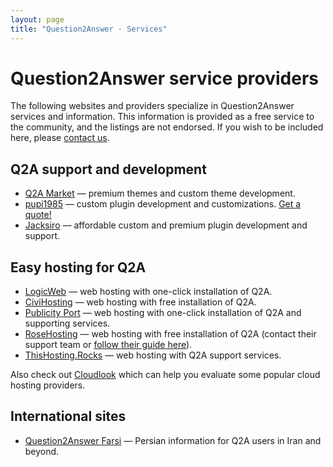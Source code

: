 ```yaml
---
layout: page
title: "Question2Answer - Services"
---
```


# Question2Answer service providers

The following websites and providers specialize in Question2Answer services and information. This information is provided as a free service to the community, and the listings are not endorsed. If you wish to be included here, please [contact us](http://www.question2answer.org/feedback.php).

## Q2A support and development

- [Q2A Market](http://www.q2amarket.com/) &mdash; premium themes and custom theme development.
- [pupi1985](http://www.question2answer.org/qa/user/pupi1985) &mdash; custom plugin development and customizations. [Get a quote!](http://form.jotformz.com/63018196663662)
- [Jacksiro](https://jacksiro.github.io/q2a/) &mdash; affordable custom and premium plugin development and support.

## Easy hosting for Q2A

- [LogicWeb](http://www.logicweb.com/question2answer-hosting/) &mdash; web hosting with one-click installation of Q2A.
- [CiviHosting](http://civihosting.com/question2answer-hosting) &mdash; web hosting with free installation of Q2A.
- [Publicity Port](https://publicityport.com/host-question-answer-site-easily-publicity-port) &mdash; web hosting with one-click installation of Q2A and supporting services.
- [RoseHosting](https://www.rosehosting.com) &mdash; web hosting with free installation of Q2A (contact their support team or [follow their guide here](https://www.rosehosting.com/blog/install-question2answer-on-an-ubuntu-14-04-vps/)).
- [ThisHosting.Rocks](https://www.thishosting.rocks/support/q2a/) &mdash; web hosting with Q2A support services.

Also check out [Cloudlook](http://www.cloudlook.com/) which can help you evaluate some popular cloud hosting providers.

## International sites

- [Question2Answer Farsi](http://question2answer-farsi.com/) &mdash; Persian information for Q2A users in Iran and beyond.

